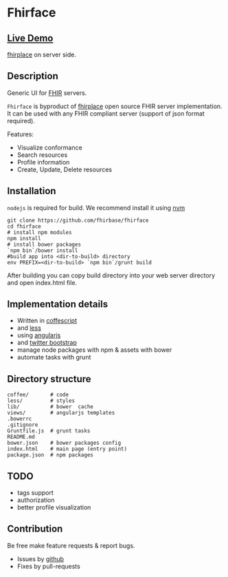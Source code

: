 Fhirface
=========
## [Live Demo](http://try-fhirplace.hospital-systems.com/fhirface/index.html#/)

[fhirplace](https://github.com/fhirbase/fhirplace) on server side.

## Description

Generic UI for [FHIR](http://www.hl7.org/implement/standards/fhir/) servers.

`Fhirface` is byproduct of [fhirplace](https://github.com/fhirbase/fhirplace) open source FHIR server implementation.
It can be used with any FHIR compliant server (support of json format required).

Features:

* Visualize conformance
* Search resources
* Profile information
* Create, Update, Delete resources

## Installation

`nodejs` is required for build.
We recommend install it using [nvm](https://github.com/creationix/nvm/blob/master/README.markdown)

```
git clone https://github.com/fhirbase/fhirface
cd fhirface
# install npm modules
npm install
# install bower packages
`npm bin`/bower install
#build app into <dir-to-build> directory
env PREFIX=<dir-to-build> `npm bin`/grunt build
```

After building you can copy build directory into your web server
directory and open index.html file.


## Implementation details

* Written in [coffescript](http://coffeescript.org/)
* and [less](http://lesscss.org/)
* using [angularjs](https://angularjs.org/)
* and [twitter bootstrap](http://getbootstrap.com/)
* manage node packages with npm & assets with bower
* automate tasks with grunt


## Directory structure

```
coffee/       # code
less/         # styles
lib/          # bower  cache
views/        # angularjs templates
.bowerrc
.gitignore
Gruntfile.js  # grunt tasks
README.md
bower.json    # bower packages config
index.html    # main page (entry point)
package.json  # npm packages
```

## TODO

* tags support
* authorization
* better profile visualization

## Contribution

Be free make feature requests & report bugs.

* Issues by [github](https://github.com/fhirbase/fhirface/issues)
* Fixes by pull-requests
